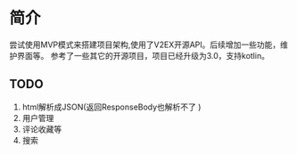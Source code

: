 # 简介

尝试使用MVP模式来搭建项目架构,使用了V2EX开源API。后续增加一些功能，维护界面等。
参考了一些其它的开源项目，项目已经升级为3.0，支持kotlin。

## TODO
1. html解析成JSON(返回ResponseBody也解析不了 )
2. 用户管理
3. 评论收藏等
4. 搜索